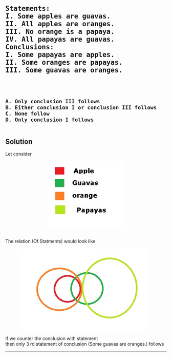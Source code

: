 <pre><h2>
Statements:
I. Some apples are guavas.
II. All apples are oranges.
III. No orange is a papaya.
IV. All papayas are guavas.
Conclusions:
I. Some papayas are apples.
II. Some oranges are papayas.
III. Some guavas are oranges.
</h2>
<h3>
A. Only conclusion III follows
B. Either conclusion I or conclusion III follows
C. None follow
D. Only conclusion I follows
</h3></pre>

## Solution
Let consider<br>
<p align="center">
<img src="000-resc/d5e594c4-c146-4093-91de-7e172847777a.jpg">
</p>
<br>
The relation (Of Statments) would look like
<p align="center">
<img src="000-resc/da2ef5b3-860c-41e5-b258-44abac6c9473.jpg">
</p>

If we counter the conclusion with statement<br> 
then only 3 rd statement of conclusion (Some guavas are oranges.) follows

<hr>
